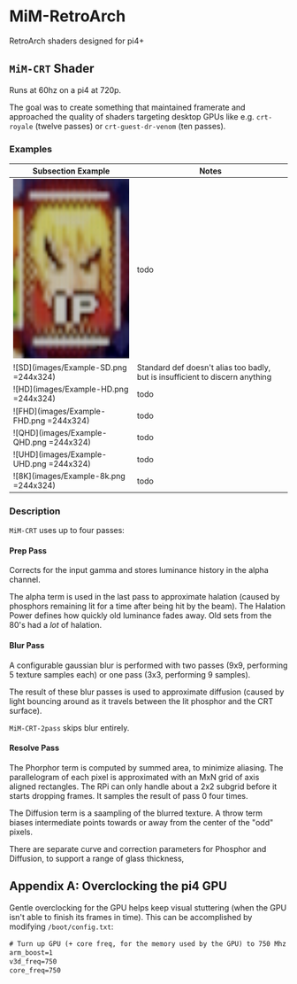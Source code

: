 # MiM-RetroArch

RetroArch shaders designed for pi4+

## `MiM-CRT` Shader

Runs at 60hz on a pi4 at 720p.

The goal was to create something that maintained framerate and approached the quality of shaders targeting desktop GPUs like e.g. `crt-royale` (twelve passes) or `crt-guest-dr-venom` (ten passes).

### Examples

| Subsection Example | Notes |
| --- | --- |
| <img src="images/Example-SD.png" data-canonical-src="images/Example-SD.png" width="244" height="324" /> | todo |
| ![SD](images/Example-SD.png =244x324) | Standard def doesn't alias too badly, but is insufficient to discern anything |
| ![HD](images/Example-HD.png =244x324) | todo |
| ![FHD](images/Example-FHD.png =244x324) | todo |
| ![QHD](images/Example-QHD.png =244x324) | todo |
| ![UHD](images/Example-UHD.png =244x324) | todo |
| ![8K](images/Example-8k.png =244x324) | todo |



### Description

`MiM-CRT` uses up to four passes:

#### Prep Pass

Corrects for the input gamma and stores luminance history in the alpha channel.  

The alpha term is used in the last pass to approximate halation (caused by phosphors remaining lit for a time after being hit by the beam).  The Halation Power defines how quickly old luminance fades away.  Old sets from the 80's had a _lot_ of halation.

#### Blur Pass

A configurable gaussian blur is performed with two passes (9x9, performing 5 texture samples each) or one pass (3x3, performing 9 samples).  

The result of these blur passes is used to approximate diffusion (caused by light bouncing around as it travels between the lit phosphor and the CRT surface).

`MiM-CRT-2pass` skips blur entirely. 

#### Resolve Pass

The Phorphor term is computed by summed area, to minimize aliasing. The parallelogram of each pixel is approximated with an MxN grid of axis aligned rectangles.  The RPi can only handle about a 2x2 subgrid before it starts dropping frames.  It samples the result of pass 0 four times.

The Diffusion term is a saampling of the blurred texture.  A throw term biases intermediate points towards or away from the center of the "odd" pixels.

There are separate curve and correction parameters for Phosphor and Diffusion, to support a range of glass thickness,

## Appendix A: Overclocking the pi4 GPU

Gentle overclocking for the GPU helps keep visual stuttering (when the GPU isn't able to finish its frames in time).  This can be accomplished by modifying `/boot/config.txt`:

```
# Turn up GPU (+ core freq, for the memory used by the GPU) to 750 Mhz
arm_boost=1
v3d_freq=750
core_freq=750
```
